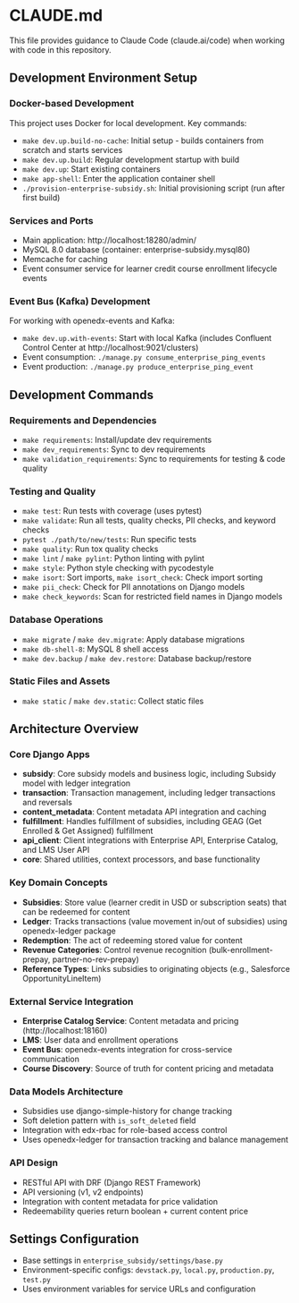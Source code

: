 # CLAUDE.md

This file provides guidance to Claude Code (claude.ai/code) when working with code in this repository.

## Development Environment Setup

### Docker-based Development
This project uses Docker for local development. Key commands:

- `make dev.up.build-no-cache`: Initial setup - builds containers from scratch and starts services
- `make dev.up.build`: Regular development startup with build
- `make dev.up`: Start existing containers
- `make app-shell`: Enter the application container shell
- `./provision-enterprise-subsidy.sh`: Initial provisioning script (run after first build)

### Services and Ports
- Main application: http://localhost:18280/admin/
- MySQL 8.0 database (container: enterprise-subsidy.mysql80)
- Memcache for caching
- Event consumer service for learner credit course enrollment lifecycle events

### Event Bus (Kafka) Development
For working with openedx-events and Kafka:
- `make dev.up.with-events`: Start with local Kafka (includes Confluent Control Center at http://localhost:9021/clusters)
- Event consumption: `./manage.py consume_enterprise_ping_events`
- Event production: `./manage.py produce_enterprise_ping_event`

## Development Commands

### Requirements and Dependencies
- `make requirements`: Install/update dev requirements
- `make dev_requirements`: Sync to dev requirements
- `make validation_requirements`: Sync to requirements for testing & code quality

### Testing and Quality
- `make test`: Run tests with coverage (uses pytest)
- `make validate`: Run all tests, quality checks, PII checks, and keyword checks
- `pytest ./path/to/new/tests`: Run specific tests
- `make quality`: Run tox quality checks
- `make lint` / `make pylint`: Python linting with pylint
- `make style`: Python style checking with pycodestyle
- `make isort`: Sort imports, `make isort_check`: Check import sorting
- `make pii_check`: Check for PII annotations on Django models
- `make check_keywords`: Scan for restricted field names in Django models

### Database Operations
- `make migrate` / `make dev.migrate`: Apply database migrations
- `make db-shell-8`: MySQL 8 shell access
- `make dev.backup` / `make dev.restore`: Database backup/restore

### Static Files and Assets
- `make static` / `make dev.static`: Collect static files

## Architecture Overview

### Core Django Apps
- **subsidy**: Core subsidy models and business logic, including Subsidy model with ledger integration
- **transaction**: Transaction management, including ledger transactions and reversals
- **content_metadata**: Content metadata API integration and caching
- **fulfillment**: Handles fulfillment of subsidies, including GEAG (Get Enrolled & Get Assigned) fulfillment
- **api_client**: Client integrations with Enterprise API, Enterprise Catalog, and LMS User API
- **core**: Shared utilities, context processors, and base functionality

### Key Domain Concepts
- **Subsidies**: Store value (learner credit in USD or subscription seats) that can be redeemed for content
- **Ledger**: Tracks transactions (value movement in/out of subsidies) using openedx-ledger package
- **Redemption**: The act of redeeming stored value for content
- **Revenue Categories**: Control revenue recognition (bulk-enrollment-prepay, partner-no-rev-prepay)
- **Reference Types**: Links subsidies to originating objects (e.g., Salesforce OpportunityLineItem)

### External Service Integration
- **Enterprise Catalog Service**: Content metadata and pricing (http://localhost:18160)
- **LMS**: User data and enrollment operations
- **Event Bus**: openedx-events integration for cross-service communication
- **Course Discovery**: Source of truth for content pricing and metadata

### Data Models Architecture
- Subsidies use django-simple-history for change tracking
- Soft deletion pattern with `is_soft_deleted` field
- Integration with edx-rbac for role-based access control
- Uses openedx-ledger for transaction tracking and balance management

### API Design
- RESTful API with DRF (Django REST Framework)
- API versioning (v1, v2 endpoints)
- Integration with content metadata for price validation
- Redeemability queries return boolean + current content price

## Settings Configuration
- Base settings in `enterprise_subsidy/settings/base.py`
- Environment-specific configs: `devstack.py`, `local.py`, `production.py`, `test.py`
- Uses environment variables for service URLs and configuration